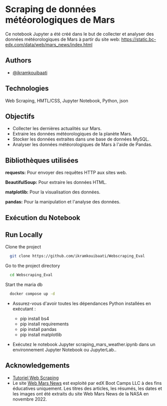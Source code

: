 
# Scraping de données météorologiques de Mars
Ce notebook Jupyter a été créé dans le but de collecter et analyser des données météorologiques de Mars à partir du site web: https://static.bc-edx.com/data/web/mars_news/index.html








## Authors

- [@ikramkouibaati](https://github.com/ikramkouibaati)






## Technologies 
Web Scraping, HMTL/CSS, Jupyter Notebook, Python, json
## Objectifs

- Collecter les dernières actualités sur Mars.
- Extraire les données météorologiques de la planète Mars.
- Stocker les données extraites dans une base de données MySQL.
- Analyser les données météorologiques de Mars à l'aide de Pandas.


## Bibliothèques utilisées

**requests:** Pour envoyer des requêtes HTTP aux sites web.

**BeautifulSoup:**  Pour extraire les données HTML.

**matplotlib:** Pour la visualisation des données.

**pandas:**  Pour la manipulation et l'analyse des données.


## Exécution du Notebook
## Run Locally

Clone the project

```bash
  git clone https://github.com/ikramkouibaati/Webscraping_Eval
```

Go to the project directory

```bash
  cd Webscraping_Eval
```

Start the maria db 

```bash
  docker compose up -d
```

- Assurez-vous d'avoir toutes les dépendances Python installées en exécutant : 
    - pip install bs4
    - pip install requirements
    - pip install pandas
    - pip install matplotlib

- Exécutez le notebook Jupyter scraping_mars_weather.ipynb dans un environnement Jupyter Notebook ou JupyterLab..

## Acknowledgements

 - [Tutoriel Web Scraping](http://78.202.101.108:5002/scraping/Intro_scraping/ )
 - Le site [Web Mars News](https://static.bc-edx.com/data/web/mars_news/index.html) est exploité par edX Boot Camps LLC à des fins éducatives uniquement. Les titres des articles, les résumés, les dates et les images ont été extraits du site Web Mars News de la NASA en novembre 2022. 

